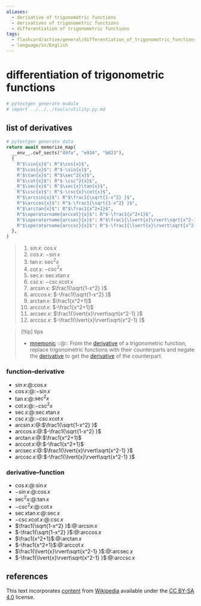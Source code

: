 ```yaml
---
aliases:
  - derivative of trigonometric functions
  - derivatives of trigonometric functions
  - differentiation of trigonometric functions
tags:
  - flashcard/active/general/differentiation_of_trigonometric_functions
  - language/in/English
---
```


# differentiation of trigonometric functions

```Python
# pytextgen generate module
# import ../../../tools/utility.py.md
```

## list of derivatives

```Python
# pytextgen generate data
return await memorize_map(
  __env__.cwf_sects("49fa", "e934", "b023"),
  {
    R"$\sin{x}$": R"$\cos{x}$",
    R"$\cos{x}$": R"$-\sin{x}$",
    R"$\tan{x}$": R"$\sec^2{x}$",
    R"$\cot{x}$": R"$-\csc^2{x}$",
    R"$\sec{x}$": R"$\sec{x}\tan{x}$",
    R"$\csc{x}$": R"$-\csc{x}\cot{x}$",
    R"$\arcsin{x}$": R"$\frac1{\sqrt{1-x^2} }$",
    R"$\arccos{x}$": R"$-\frac1{\sqrt{1-x^2} }$",
    R"$\arctan{x}$": R"$\frac1{x^2+1}$",
    R"$\operatorname{arccot}{x}$": R"$-\frac1{x^2+1}$",
    R"$\operatorname{arcsec}{x}$": R"$\frac1{\lvert{x}\rvert\sqrt{x^2-1} }$",
    R"$\operatorname{arccsc}{x}$": R"$-\frac1{\lvert{x}\rvert\sqrt{x^2-1} }$",
  },
)
```

<!--pytextgen generate section="49fa"--><!-- The following content is generated at 2023-12-13T23:33:14.053109+08:00. Any edits will be overridden! -->

> 1. $\sin{x}$: $\cos{x}$
> 2. $\cos{x}$: $-\sin{x}$
> 3. $\tan{x}$: $\sec^2{x}$
> 4. $\cot{x}$: $-\csc^2{x}$
> 5. $\sec{x}$: $\sec{x}\tan{x}$
> 6. $\csc{x}$: $-\csc{x}\cot{x}$
> 7. $\arcsin{x}$: $\frac1{\sqrt{1-x^2} }$
> 8. $\arccos{x}$: $-\frac1{\sqrt{1-x^2} }$
> 9. $\arctan{x}$: $\frac1{x^2+1}$
> 10. $\operatorname{arccot}{x}$: $-\frac1{x^2+1}$
> 11. $\operatorname{arcsec}{x}$: $\frac1{\lvert{x}\rvert\sqrt{x^2-1} }$
> 12. $\operatorname{arccsc}{x}$: $-\frac1{\lvert{x}\rvert\sqrt{x^2-1} }$

<!--/pytextgen-->

> [!tip] tips
>
> - [mnemonic](mnemonic.md) ::@:: From the [derivative](derivative.md) of a trigonometric function, replace trigonometric functions with their counterparts and negate the [derivative](derivative.md) to get the [derivative](derivative.md) of the counterpart.

### function–derivative

<!--pytextgen generate section="e934"--><!-- The following content is generated at 2024-01-04T20:17:51.635097+08:00. Any edits will be overridden! -->

- $\sin{x}$:@:$\cos{x}$
- $\cos{x}$:@:$-\sin{x}$
- $\tan{x}$:@:$\sec^2{x}$
- $\cot{x}$:@:$-\csc^2{x}$
- $\sec{x}$:@:$\sec{x}\tan{x}$
- $\csc{x}$:@:$-\csc{x}\cot{x}$
- $\arcsin{x}$:@:$\frac1{\sqrt{1-x^2} }$
- $\arccos{x}$:@:$-\frac1{\sqrt{1-x^2} }$
- $\arctan{x}$:@:$\frac1{x^2+1}$
- $\operatorname{arccot}{x}$:@:$-\frac1{x^2+1}$
- $\operatorname{arcsec}{x}$:@:$\frac1{\lvert{x}\rvert\sqrt{x^2-1} }$
- $\operatorname{arccsc}{x}$:@:$-\frac1{\lvert{x}\rvert\sqrt{x^2-1} }$

<!--/pytextgen-->

### derivative–function

<!--pytextgen generate section="b023"--><!-- The following content is generated at 2024-01-04T20:17:51.605095+08:00. Any edits will be overridden! -->

- $\cos{x}$:@:$\sin{x}$
- $-\sin{x}$:@:$\cos{x}$
- $\sec^2{x}$:@:$\tan{x}$
- $-\csc^2{x}$:@:$\cot{x}$
- $\sec{x}\tan{x}$:@:$\sec{x}$
- $-\csc{x}\cot{x}$:@:$\csc{x}$
- $\frac1{\sqrt{1-x^2} }$:@:$\arcsin{x}$
- $-\frac1{\sqrt{1-x^2} }$:@:$\arccos{x}$
- $\frac1{x^2+1}$:@:$\arctan{x}$
- $-\frac1{x^2+1}$:@:$\operatorname{arccot}{x}$
- $\frac1{\lvert{x}\rvert\sqrt{x^2-1} }$:@:$\operatorname{arcsec}{x}$
- $-\frac1{\lvert{x}\rvert\sqrt{x^2-1} }$:@:$\operatorname{arccsc}{x}$

<!--/pytextgen-->

## references

This text incorporates [content](https://en.wikipedia.org/wiki/differentiation_of_trigonometric_functions) from [Wikipedia](Wikipedia.md) available under the [CC BY-SA 4.0](https://creativecommons.org/licenses/by-sa/4.0/) license.
